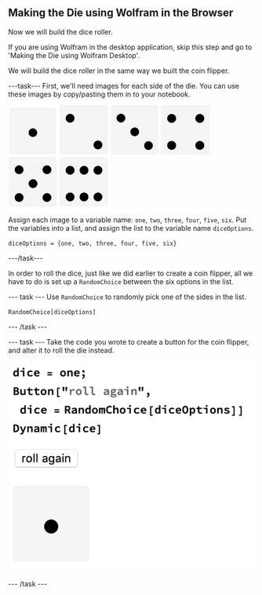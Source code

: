  ## Making the Die using Wolfram in the Browser

Now we will build the dice roller.

If you are using Wolfram in the desktop application, skip this step and go to 'Making the Die using Wolfram Desktop'.

We will build the dice roller in the same way we built the coin flipper.

---task---
First, we'll need images for each side of the die. You can use these images by copy/pasting them in to your notebook.

![Dice 1](images/Dice1.png)
![Dice 2](images/Dice2.png)
![Dice 3](images/Dice3.png)
![Dice 4](images/Dice4.png)
![Dice 5](images/Dice5.png)
![Dice 6](images/Dice6.png)

Assign each image to a variable name: `one`, `two`, `three`, `four`, `five`, `six`.
Put the variables into a list, and assign the list to the variable name `diceOptions`.

```
diceOptions = {one, two, three, four, five, six}
```
---/task---

In order to roll the dice, just like we did earlier to create a coin flipper, all we have to do is set up a `RandomChoice` between the six options in the list.

--- task ---
Use `RandomChoice` to randomly pick one of the sides in the list.

```
RandomChoice[diceOptions]
```

--- /task ---

--- task ---
Take the code you wrote to create a button for the coin flipper, and alter it to roll the die instead.

![Dynamic Button Dice](images/ButtonDynamicDice.png)

--- /task ---
